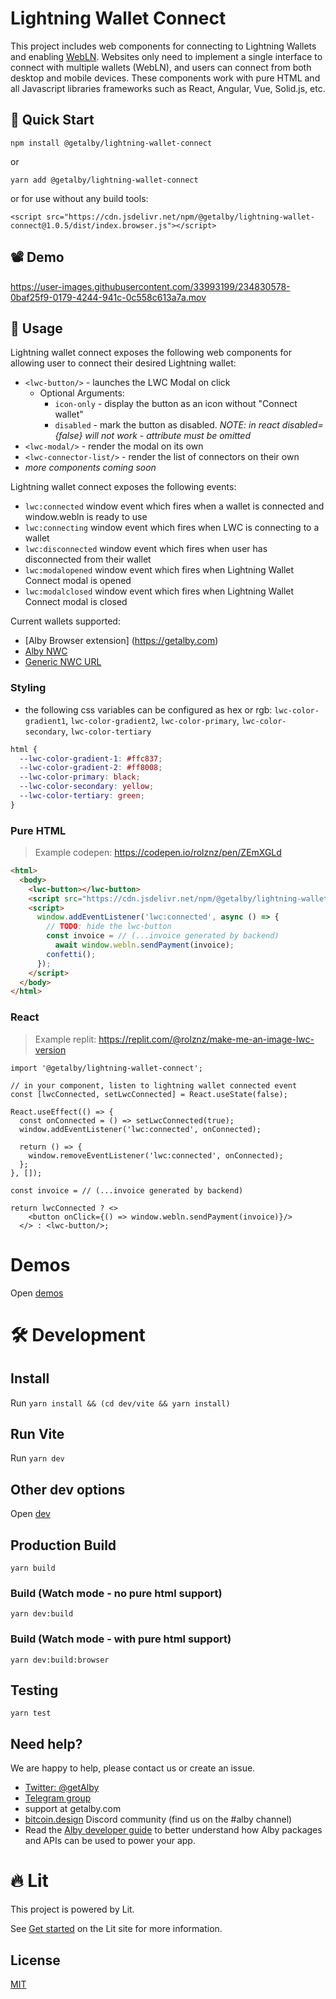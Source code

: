 # Lightning Wallet Connect

This project includes web components for connecting to Lightning Wallets and enabling [WebLN](https://webln.guide). Websites only need to implement a single interface to connect with multiple wallets (WebLN), and users can connect from both desktop and mobile devices. These components work with pure HTML and all Javascript libraries frameworks such as React, Angular, Vue, Solid.js, etc.

## 🚀 Quick Start

```
npm install @getalby/lightning-wallet-connect
```

or

```
yarn add @getalby/lightning-wallet-connect
```

or for use without any build tools:

```
<script src="https://cdn.jsdelivr.net/npm/@getalby/lightning-wallet-connect@1.0.5/dist/index.browser.js"></script>
```

## 📽️ Demo

https://user-images.githubusercontent.com/33993199/234830578-0baf25f9-0179-4244-941c-0c558c613a7a.mov

## 🤙 Usage

Lightning wallet connect exposes the following web components for allowing user to connect their desired Lightning wallet:

- `<lwc-button/>` - launches the LWC Modal on click
  - Optional Arguments:
    - `icon-only` - display the button as an icon without "Connect wallet"
    - `disabled` - mark the button as disabled. _NOTE: in react disabled={false} will not work - attribute must be omitted_
- `<lwc-modal/>` - render the modal on its own
- `<lwc-connector-list/>` - render the list of connectors on their own
- _more components coming soon_

Lightning wallet connect exposes the following events:

- `lwc:connected` window event which fires when a wallet is connected and window.webln is ready to use
- `lwc:connecting` window event which fires when LWC is connecting to a wallet
- `lwc:disconnected` window event which fires when user has disconnected from their wallet
- `lwc:modalopened` window event which fires when Lightning Wallet Connect modal is opened
- `lwc:modalclosed` window event which fires when Lightning Wallet Connect modal is closed

Current wallets supported:

- [Alby Browser extension] (https://getalby.com)
- [Alby NWC](https://nwc.getalby.com)
- [Generic NWC URL](https://github.com/nostr-protocol/nips/blob/master/47.md)

### Styling

- the following css variables can be configured as hex or rgb: `lwc-color-gradient1`, `lwc-color-gradient2`, `lwc-color-primary`, `lwc-color-secondary`, `lwc-color-tertiary`

```css
html {
  --lwc-color-gradient-1: #ffc837;
  --lwc-color-gradient-2: #ff8008;
  --lwc-color-primary: black;
  --lwc-color-secondary: yellow;
  --lwc-color-tertiary: green;
}
```

### Pure HTML

> Example codepen: https://codepen.io/rolznz/pen/ZEmXGLd

```html
<html>
  <body>
    <lwc-button></lwc-button>
    <script src="https://cdn.jsdelivr.net/npm/@getalby/lightning-wallet-connect@1.0.5/dist/index.browser.js"></script>
    <script>
      window.addEventListener('lwc:connected', async () => {
        // TODO: hide the lwc-button
        const invoice = // (...invoice generated by backend)
          await window.webln.sendPayment(invoice);
        confetti();
      });
    </script>
  </body>
</html>
```

### React

> Example replit: https://replit.com/@rolznz/make-me-an-image-lwc-version

```tsx
import '@getalby/lightning-wallet-connect';

// in your component, listen to lightning wallet connected event
const [lwcConnected, setLwcConnected] = React.useState(false);

React.useEffect(() => {
  const onConnected = () => setLwcConnected(true);
  window.addEventListener('lwc:connected', onConnected);

  return () => {
    window.removeEventListener('lwc:connected', onConnected);
  };
}, []);

const invoice = // (...invoice generated by backend)

return lwcConnected ? <>
    <button onClick={() => window.webln.sendPayment(invoice)}/>
  </> : <lwc-button/>;
```

# Demos

Open [demos](demos/README.md)

# 🛠️ Development

## Install

Run `yarn install && (cd dev/vite && yarn install)`

## Run Vite

Run `yarn dev`

## Other dev options

Open [dev](dev/README.md)

## Production Build

`yarn build`

### Build (Watch mode - no pure html support)

`yarn dev:build`

### Build (Watch mode - with pure html support)

`yarn dev:build:browser`

## Testing

`yarn test`

## Need help?

We are happy to help, please contact us or create an issue.

- [Twitter: @getAlby](https://twitter.com/getAlby)
- [Telegram group](https://t.me/getAlby)
- support at getalby.com
- [bitcoin.design](https://bitcoin.design/) Discord community (find us on the #alby channel)
- Read the [Alby developer guide](https://guides.getalby.com/overall-guide/alby-for-developers/getting-started) to better understand how Alby packages and APIs can be used to power your app.

# 🔥 Lit

This project is powered by Lit.

See [Get started](https://lit.dev/docs/getting-started/) on the Lit site for more information.

## License

[MIT](./LICENSE)
